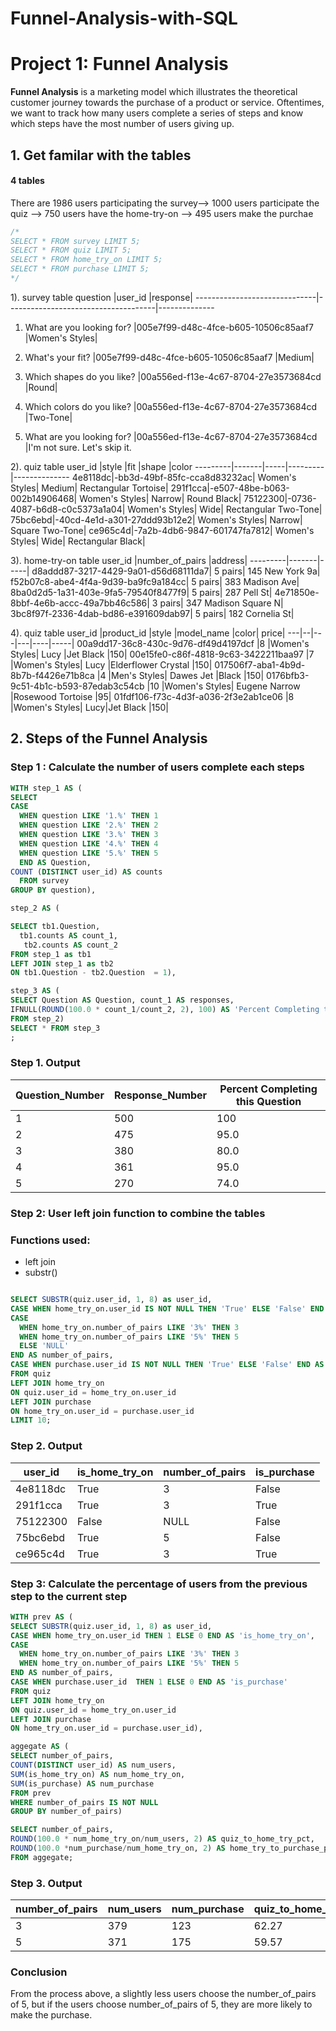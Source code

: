 # Funnel-Analysis-with-SQL
# Project 1: Funnel Analysis 

**Funnel Analysis** is a marketing model which illustrates the theoretical customer journey towards the purchase of a product or service. Oftentimes, we want to track how many users complete a series of steps and know which steps have the most number of users giving up. 

## 1. Get familar with the tables
#### 4 tables
There are 1986 users participating the survey--> 1000 users participate the quiz --> 750 users have the home-try-on --> 495 users make the purchae
```sql
/*
SELECT * FROM survey LIMIT 5;
SELECT * FROM quiz LIMIT 5;
SELECT * FROM home_try_on LIMIT 5;
SELECT * FROM purchase LIMIT 5;
*/
```
1). survey table
question	|user_id	|response|
------------------------------|-------------------------------------|--------------
1. What are you looking for?	|005e7f99-d48c-4fce-b605-10506c85aaf7	|Women's Styles|

3. What's your fit? |005e7f99-d48c-4fce-b605-10506c85aaf7	|Medium|
4. Which shapes do you like?	|00a556ed-f13e-4c67-8704-27e3573684cd	|Round|
5. Which colors do you like?	|00a556ed-f13e-4c67-8704-27e3573684cd	|Two-Tone|
6. What are you looking for?	|00a556ed-f13e-4c67-8704-27e3573684cd	|I'm not sure. Let's skip it.


2). quiz table
user_id	|style	|fit	|shape	|color
---------|-------|-----|---------|--------------
4e8118dc|-bb3d-49bf-85fc-cca8d83232ac|	Women's Styles|	Medium|	Rectangular	Tortoise|
291f1cca|-e507-48be-b063-002b14906468|	Women's Styles|	Narrow|	Round	Black|
75122300|-0736-4087-b6d8-c0c5373a1a04|	Women's Styles|	Wide|	Rectangular	Two-Tone|
75bc6ebd|-40cd-4e1d-a301-27ddd93b12e2|	Women's Styles|	Narrow|	Square	Two-Tone|
ce965c4d|-7a2b-4db6-9847-601747fa7812|	Women's Styles|	Wide|	Rectangular	Black|

3). home-try-on table
user_id	|number_of_pairs	|address|
---------|-------|-----|
d8addd87-3217-4429-9a01-d56d68111da7|	5 pairs|	145 New York 9a|
f52b07c8-abe4-4f4a-9d39-ba9fc9a184cc|	5 pairs|	383 Madison Ave|
8ba0d2d5-1a31-403e-9fa5-79540f8477f9|	5 pairs|	287 Pell St|
4e71850e-8bbf-4e6b-accc-49a7bb46c586|	3 pairs|	347 Madison Square N|
3bc8f97f-2336-4dab-bd86-e391609dab97|	5 pairs|	182 Cornelia St|


4). quiz table
user_id	|product_id	|style	|model_name	|color|	price|
---|--|---|---|----|-----|
00a9dd17-36c8-430c-9d76-df49d4197dcf	|8	|Women's Styles|	Lucy	|Jet Black	|150|
00e15fe0-c86f-4818-9c63-3422211baa97	|7	|Women's Styles|	Lucy	|Elderflower Crystal	|150|
017506f7-aba1-4b9d-8b7b-f4426e71b8ca	|4	|Men's Styles|	Dawes	Jet |Black	|150|
0176bfb3-9c51-4b1c-b593-87edab3c54cb	|10	|Women's Styles|	Eugene Narrow	|Rosewood Tortoise	|95|
01fdf106-f73c-4d3f-a036-2f3e2ab1ce06	|8	|Women's Styles|	Lucy|Jet Black	|150|


## 2. Steps of the Funnel Analysis

### Step 1 : Calculate the number of users complete each steps
```sql
WITH step_1 AS (
SELECT 
CASE 
  WHEN question LIKE '1.%' THEN 1
  WHEN question LIKE '2.%' THEN 2
  WHEN question LIKE '3.%' THEN 3
  WHEN question LIKE '4.%' THEN 4
  WHEN question LIKE '5.%' THEN 5
  END AS Question,
COUNT (DISTINCT user_id) AS counts 
  FROM survey
GROUP BY question),

step_2 AS (

SELECT tb1.Question, 
  tb1.counts AS count_1, 
   tb2.counts AS count_2
FROM step_1 as tb1 
LEFT JOIN step_1 as tb2
ON tb1.Question - tb2.Question  = 1), 

step_3 AS (
SELECT Question AS Question, count_1 AS responses,
IFNULL(ROUND(100.0 * count_1/count_2, 2), 100) AS 'Percent Completing this Question'
FROM step_2)
SELECT * FROM step_3
;
```

### Step 1. Output
Question_Number|	Response_Number|	Percent Completing this Question|
---------|-------|-----|
|1	|500|	100|
|2	|475|	95.0|
|3	|380|	80.0|
|4	|361|	95.0|
|5	|270|	74.0|

### Step 2: User left join function to combine the tables 
### Functions used: 
- left join 
- substr()

```sql

SELECT SUBSTR(quiz.user_id, 1, 8) as user_id,
CASE WHEN home_try_on.user_id IS NOT NULL THEN 'True' ELSE 'False' END AS 'is_home_try_on',
CASE 
  WHEN home_try_on.number_of_pairs LIKE '3%' THEN 3 
  WHEN home_try_on.number_of_pairs LIKE '5%' THEN 5
  ELSE 'NULL'
END AS number_of_pairs,
CASE WHEN purchase.user_id IS NOT NULL THEN 'True' ELSE 'False' END AS 'is_purchase'
FROM quiz
LEFT JOIN home_try_on
ON quiz.user_id = home_try_on.user_id
LEFT JOIN purchase
ON home_try_on.user_id = purchase.user_id
LIMIT 10;
```
### Step 2. Output

user_id|	is_home_try_on|	number_of_pairs|	is_purchase|
-----|----|-------|-----|
4e8118dc|	True|	3|	False|
291f1cca|	True|	3|	True|
75122300|	False|	NULL|	False|
75bc6ebd|	True|	5|	False|
ce965c4d|	True|	3|	True|

### Step 3: Calculate the percentage of users from the previous step to the current step
```sql
WITH prev AS (
SELECT SUBSTR(quiz.user_id, 1, 8) as user_id,
CASE WHEN home_try_on.user_id THEN 1 ELSE 0 END AS 'is_home_try_on',
CASE 
  WHEN home_try_on.number_of_pairs LIKE '3%' THEN 3 
  WHEN home_try_on.number_of_pairs LIKE '5%' THEN 5
END AS number_of_pairs,
CASE WHEN purchase.user_id  THEN 1 ELSE 0 END AS 'is_purchase'
FROM quiz
LEFT JOIN home_try_on
ON quiz.user_id = home_try_on.user_id
LEFT JOIN purchase
ON home_try_on.user_id = purchase.user_id),

aggegate AS (
SELECT number_of_pairs, 
COUNT(DISTINCT user_id) AS num_users, 
SUM(is_home_try_on) AS num_home_try_on, 
SUM(is_purchase) AS num_purchase
FROM prev 
WHERE number_of_pairs IS NOT NULL
GROUP BY number_of_pairs)

SELECT number_of_pairs,
ROUND(100.0 * num_home_try_on/num_users, 2) AS quiz_to_home_try_pct,
ROUND(100.0 *num_purchase/num_home_try_on, 2) AS home_try_to_purchase_pct
FROM aggegate;
```

### Step 3. Output

|number_of_pairs|	num_users|	num_purchase|	quiz_to_home_try_pct(%)|home_try_to_purchase_pct(%)
|-|-----|-----|-------|------|
|3|	379|	123|	62.27|	52.12|
|5|	371|	175|	59.57|	79.19|


### Conclusion 
From the process above, a slightly less users choose the number_of_pairs of 5, but if the users choose number_of_pairs of 5, they are more likely to make the purchase. 
